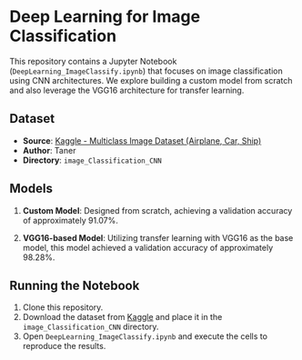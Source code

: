 # Deep Learning for Image Classification

This repository contains a Jupyter Notebook (`DeepLearning_ImageClassify.ipynb`) that focuses on image classification using CNN architectures. We explore building a custom model from scratch and also leverage the VGG16 architecture for transfer learning.

## Dataset

- **Source**: [Kaggle - Multiclass Image Dataset (Airplane, Car, Ship)](https://www.kaggle.com/datasets/abtabm/multiclassimagedatasetairplanecar)
- **Author**: Taner
- **Directory**: `image_Classification_CNN`

## Models

1. **Custom Model**: Designed from scratch, achieving a validation accuracy of approximately 91.07%.

2. **VGG16-based Model**: Utilizing transfer learning with VGG16 as the base model, this model achieved a validation accuracy of approximately 98.28%.

## Running the Notebook

1. Clone this repository.
2. Download the dataset from [Kaggle](https://www.kaggle.com/datasets/abtabm/multiclassimagedatasetairplanecar) and place it in the `image_Classification_CNN` directory.
3. Open `DeepLearning_ImageClassify.ipynb` and execute the cells to reproduce the results.
